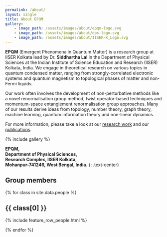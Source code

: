 ```yaml
---
permalink: /about/
layout: single
title: About EPQM
gallery:
    - image_path: /assets/images/about/epqm-logo.svg
    - image_path: /assets/images/about/dps-logo.svg
    - image_path: /assets/images/about/IISER-K_Logo.svg
---
```


**EPQM** (Emergent Phenomena in Quantum Matter) is a research group at IISER Kolkata lead by Dr. **Siddhartha Lal** in the Department of Physical Sciences at the Indian Institute of Science Education and Research (IISER) Kolkata, India. We engage in theoretical research on various topics in quantum condensed matter, ranging from strongly-correlated electronic systems and quantum magnetism to topological phases of matter and non-Fermi liquids.

Our work often involves the development of non-perturbative methods like a novel renormalisation group method, twist operator-based techniques and momentum-space entanglement renormalisation group approaches. Many of our results derive ideas from topology, number theory, graph theory, machine learning, quantum information theory and non-linear dynamics.

For more information, please take a look at our [research work](/research/) and our [publications](/research/#publications).

{% include gallery %}

**EPQM,<br>
Department of Physical Sciences,<br>
Research Complex, IISER Kolkata,<br>
Mohanpur-741246, West Bengal, India.**
{: .text-center}

## Group members

{% for class in site.data.people %}

## {{ class[0] }}

{% include feature_row_people.html %}

{% endfor %}
